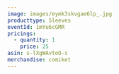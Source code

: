 ```yaml
---
image: images/eymk3skvgae6lp_.jpg
producttype: Sleeves
eventId: 1mYu6cGMR
pricings:
  - quantity: 1
    price: 25
asin: s-lXgWAvtoO-s
merchandise: comiket
---
```

